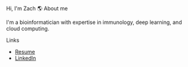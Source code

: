 Hi, I'm Zach 🌎
About me

I'm a bioinformatician with expertise in immunology, deep learning, and cloud computing.

Links

- [Resume](resume.pdf)
- [LinkedIn](https://www.linkedin.com/in/zacheliason/)
